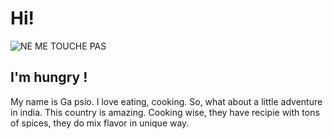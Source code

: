# Hi!

![NE ME TOUCHE PAS](https://ds.static.rtbf.be/article/image/1920xAuto/3/1/6/8cff9bf6694dccfc3b6a613d05d51d16-1645202457.jpg)

## I'm hungry !

My name is Ga psio. I love eating, cooking. So, what about a little adventure in india. This country is amazing. Cooking wise, they have recipie with tons of spices, they do mix flavor in unique way.
